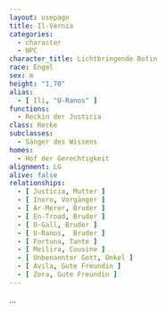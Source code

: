 ```yaml
---
layout: usepage
title: Il-Vernia
categories:
  - character
  - NPC
character_title: Lichtbringende Botin
race: Engel
sex: m
height: "1,70"
alias:
  - [ Ili, "U-Ranos" ]
functions:
  - Reckin der Justicia
class: Recke
subclasses:
  - Sänger des Wissens
homes:
  - Hof der Gerechtigkeit
alignment: LG
alive: false
relationships:
  - [ Justicia, Mutter ]
  - [ Inoro, Vorgänger ]
  - [ Ar-Merer, Bruder ]
  - [ En-Troad, Bruder ]
  - [ O-Gall, Bruder ]
  - [ U-Ranos,  Bruder ]
  - [ Fortuna, Tante ]
  - [ Meilira, Cousine ]
  - [ Unbenannter Gott, Onkel ]
  - [ Avila, Gute Freundin ]
  - [ Zora, Gute Freundin ]
---
```


...